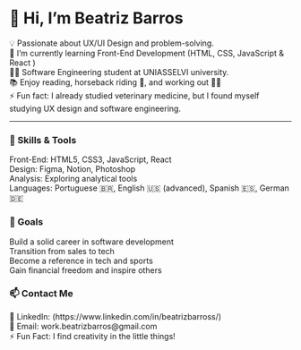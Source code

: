 <h1> 👋 Hi, I’m Beatriz Barros </h1>
💡 Passionate about UX/UI Design and problem-solving. <br>
🌱 I’m currently learning Front-End Development (HTML, CSS, JavaScript & React ) <br>
👩‍💻 Software Engineering student at UNIASSELVI university. <br>
📚 Enjoy reading, horseback riding 🐎, and working out 🏋️‍♀️ <br>
⚡ Fun fact: I already studied veterinary medicine, but I found myself studying UX design and software engineering.
<hr>
<h3> 🚀 Skills & Tools </h3>
Front-End: HTML5, CSS3, JavaScript, React <br>
Design: Figma, Notion, Photoshop <br>
Analysis: Exploring analytical tools <br>
Languages: Portuguese 🇧🇷, English 🇺🇸 (advanced), Spanish 🇪🇸, German 🇩🇪

<h3> 🌟 Goals </h3>
Build a solid career in software development <br>
Transition from sales to tech <br>
Become a reference in tech and sports <br>
Gain financial freedom and inspire others <br>

<h3> 📫 Contact Me </h3>
💼 LinkedIn: (https://www.linkedin.com/in/beatrizbarross/) <br>
📩 Email: work.beatrizbarros@gmail.com <br>
⚡ Fun Fact: I find creativity in the little things!
